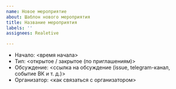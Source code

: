 ```yaml
---
name: Новое мероприятие
about: Шаблон нового мероприятия
title: Название мероприятия
labels: ''
assignees: Realetive

---
```


- Начало: <время начала>
- Тип: <открытое / закрытое (по приглашениям)>
- Обсуждение: <ссылка на обсуждение (issue, telegram-канал, событие ВК и т. д.)>
- Организатор: <как связаться с организатором>
